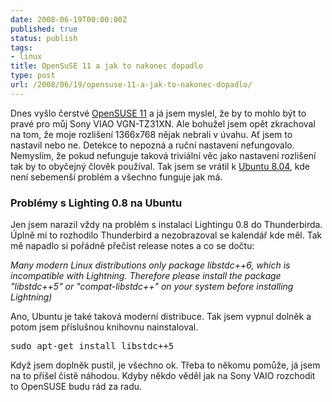 ```yaml
---
date: 2008-06-19T00:00:00Z
published: true
status: publish
tags:
- linux
title: OpenSuSE 11 a jak to nakonec dopadlo
type: post
url: /2008/06/19/opensuse-11-a-jak-to-nakonec-dopadlo/
---
```


Dnes vyšlo čerstvé <a href="http://software.opensuse.org/">OpenSUSE 11</a> a já jsem myslel, že by to mohlo být to pravé pro můj Sony VIAO VGN-TZ31XN. Ale bohužel jsem opět zkrachoval na tom, že moje rozlišení 1366x768 nějak nebrali v úvahu. Ať jsem to nastavil nebo ne. Detekce to nepozná a ruční nastavení nefungovalo. Nemyslím, že pokud nefunguje taková triviální věc jako nastavení rozlišení tak by to obyčejný člověk používal.  Tak jsem se vrátil k <a href="http://www.ubuntu.cz">Ubuntu 8.04</a>, kde není sebemenší problém a všechno funguje jak má.
<h3>Problémy s Lighting 0.8 na Ubuntu</h3>
Jen jsem narazil vždy na problém s instalací Lightingu 0.8 do Thunderbirda. Úplně mi to rozhodilo Thunderbird a nezobrazoval se kalendář kde měl. Tak mě napadlo si pořádně přečíst release notes a co se dočtu:
<p><em>Many modern Linux distributions only package libstdc++6, which is incompatible with Lightning. Therefore please install the package "libstdc++5" or "compat-libstdc++" on your system before installing Lightning) </em></p>

 Ano, Ubuntu je také taková moderní distribuce. Tak jsem vypnul dolněk a potom jsem příslušnou knihovnu nainstaloval.

<pre class="brush: plain">sudo apt-get install libstdc++5</pre>
Když jsem doplněk pustil, je všechno ok. Třeba to někomu pomůže, já jsem na to přišel čistě náhodou.  Kdyby někdo věděl jak na Sony VAIO rozchodit to OpenSUSE budu rád za radu.
